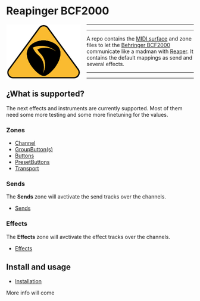 # Reapinger BCF2000

<img src="./assets/reapinger-logo.png" style="width: 200px; float:left; margin-right: 1rem;" >

---

---

A repo contains the [MIDI surface][csi-surface] and zone files to let the [Behringer BCF2000](bcf2000) communicate like a madman with [Reaper][reaper].
It contains the default mappings as send and several effects.

---

---
## ¿What is supported?

The next effects and instruments are currently supported. Most of them need some more testing and some more finetuning for the values.

### Zones

* [Channel](./zones/Channel.md)
* [GroupButton(s)](./zones/Group.md)
* [Buttons](./zones/Buttons.md)
* [PresetButtons](./zones/Presets.md)
* [Transport](./zones/Transport.md)

### Sends

The **Sends** zone will avctivate the send tracks over the channels.

* [Sends](./zones/Sends.md)

### Effects

The **Effects** zone will avctivate the effect tracks over the channels.

* [Effects](./effects/index.md)

## Install and usage

* [Installation](./install.md)

More info will come

[reaper]: https://reaper.fm
[csi-surface]: https://github.com/malcolmgroves/reaper_csi/wiki/Defining-Control-Surface-Capabilities
[bcf2000]: https://www.behringer.com/Categories/Behringer/Computer-Audio/Desktop-Controllers/BCF2000/p/P0246#googtrans(en|en)
[reaplugs]: http://reaper.fm/reaplugs/
[bluecat]: https://www.bluecataudio.com/Products/Bundle_FreewarePack/
[melda]: https://www.meldaproduction.com/MFreeFXBundle
[tdr]: https://www.tokyodawn.net/tokyo-dawn-labs/
